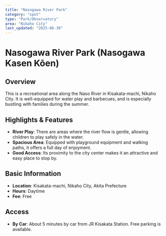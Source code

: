```yaml
---
title: "Nasogawa River Park"
category: "spot"
type: "Park/Observatory"
area: "Nikaho City"
last_updated: "2025-06-30"
---
```


# Nasogawa River Park (Nasogawa Kasen Kōen)

## Overview
This is a recreational area along the Naso River in Kisakata-machi, Nikaho City. It is well-equipped for water play and barbecues, and is especially bustling with families during the summer.

## Highlights & Features
- **River Play**: There are areas where the river flow is gentle, allowing children to play safely in the water.
- **Spacious Area**: Equipped with playground equipment and walking paths, it offers a full day of enjoyment.
- **Good Access**: Its proximity to the city center makes it an attractive and easy place to stop by.

## Basic Information
- **Location**: Kisakata-machi, Nikaho City, Akita Prefecture
- **Hours**: Daytime
- **Fee**: Free

## Access
- **By Car**: About 5 minutes by car from JR Kisakata Station. Free parking is available.